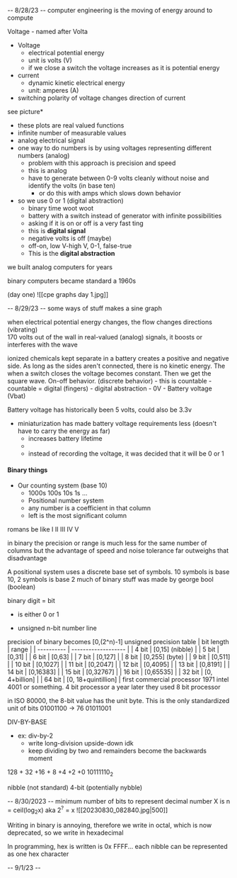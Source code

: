 -- 8/28/23 --
computer engineering is the moving of energy around to compute

Voltage - named after Volta

- Voltage
    - electrical potential energy
    - unit is volts (V)
    - if we close a switch the voltage increases as it is potential energy
- current
    - dynamic kinetic electrical energy
    - unit: amperes (A)
- switching polarity of voltage changes direction of current

see picture*

- these plots are real valued functions
- infinite number of measurable values
- analog electrical signal
- one way to do numbers is by using voltages representing different numbers (analog)
    - problem with this approach is precision and speed
    - this is analog
    - have to generate between 0-9 volts cleanly without noise and identify the volts (in base ten)
        - or do this with amps which slows down behavior
- so we use 0 or 1 (digital abstraction)
    - binary time woot woot
    - battery with a switch instead of generator with infinite possibilities
    - asking if it is on or off is a very fast ting
    - this is **digital signal**
    - negative volts is off (maybe)
    - off-on, low V-high V, 0-1, false-true
    - This is the **digital abstraction**

we built analog computers for years

binary computers became standard a 1960s

(day one)
![[cpe graphs day 1.jpg]]

-- 8/29/23 --
some ways of stuff makes a sine graph

when electrical potential energy changes, the flow changes directions (vibrating)\
170 volts out of the wall
in real-valued (analog) signals, it boosts or interferes with the wave

ionized chemicals kept separate in a battery creates a positive and negative side. As long as the sides aren't connected, there is no kinetic energy. The when a switch closes the voltage becomes constant. Then we get the square wave. On-off behavior. (discrete behavior)
	- this is countable
	- countable = digital (fingers)
	- digital abstraction
	- 0V - Battery voltage (Vbat)

Battery voltage has historically been 5 volts, could also be 3.3v
 - miniaturization has made battery voltage requirements less (doesn't have to carry the energy as far) 
	  - increases battery lifetime
	  - 
   - instead of recording the voltage, it was decided that it will be 0 or 1

#### Binary things
- Our counting system (base 10)
	- 1000s 100s 10s 1s ...
	- Positional number system
	- any number is a coefficient in that column
	- left is the most significant column

romans be like
I II III IV V


in binary the precision or range is much less for the same number of columns but the advantage of speed and noise tolerance far outweighs that disadvantage

A positional system uses a discrete base set of symbols. 10 symbols is base 10, 2 symbols is base 2
much of binary stuff was made by george bool (boolean)

binary digit = bit
- is either 0 or 1

- unsigned n-bit number line

precision of binary becomes [0,(2^n)-1]
unsigned precision table
| bit length | range               |
| ---------- | ------------------- |
| 4 bit      | [0,15] (nibble)     |
| 5 bit      | [0,31]              | 
| 6 bit      | [0,63]              |
| 7 bit      | [0,127]             |
| 8 bit      | [0,255] (byte)      |
| 9 bit      | [0,511]             |
| 10 bit     | [0,1027]            |
| 11 bit     | [0,2047]            |
| 12 bit     | [0,4095]            |
| 13 bit     | [0,8191]            |
| 14 bit     | [0,16383]           |
| 15 bit     | [0,32767]           |
| 16 bit     | [0,65535]           |
| 32 bit     | [0, 4+billion]      |
| 64 bit     | [0, 18+quintillion] |
first commercial processor 1971 intel 4001 or something. 4 bit processor
a year later they used 8 bit processor

in ISO 80000, the 8-bit value has the unit byte. This is the only standardized unit of bits
01001100 -> 76 01011001

DIV-BY-BASE
- ex: div-by-2
	- write long-division upside-down idk
	- keep dividing by two and remainders become the backwards moment

128 + 32 +16 + 8 +4 +2 +0
10111110<sub>2</sub>


nibble (not standard) 4-bit (potentially nybble)


-- 8/30/2023 --
minimum number of bits to represent decimal number X is 
	n = ceil(log<sub>2</sub>x)
	aka 2<sup>?</sup> = x
	![[20230830_082840.jpg|500]]

Writing in binary is annoying, therefore we write in octal, which is now deprecated, so we write in hexadecimal

In programming, hex is written is 0x FFFF...
each nibble can be represented as one hex character

-- 9/1/23 --
